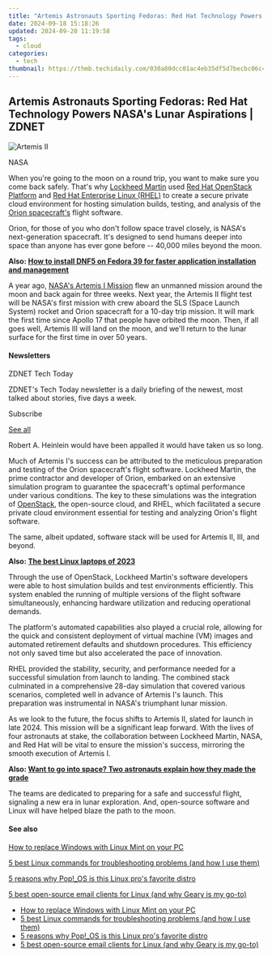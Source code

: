 ```yaml
---
title: "Artemis Astronauts Sporting Fedoras: Red Hat Technology Powers NASA's Lunar Aspirations | ZDNET"
date: 2024-09-18 15:18:26
updated: 2024-09-20 11:19:58
tags:
  - cloud
categories:
  - tech
thumbnail: https://thmb.techidaily.com/030a80dcc01ac4eb35df5d7becbc06c4dd790eaec3e87ce12f12836d8ba534a0.jpg
---
```


## Artemis Astronauts Sporting Fedoras: Red Hat Technology Powers NASA's Lunar Aspirations | ZDNET

![Artemis II](https://www.zdnet.com/a/img/resize/e32dcd8b6b10dedb5e96105a41d19470827d8b42/2023/11/15/8207d801-1598-46c4-bbe2-5168aa1278ae/aretmis-ii.jpg?auto=webp&width=1280)

NASA

When you're going to the moon on a round trip, you want to make sure you come back safely. That's why [Lockheed Martin](https://www.lockheedmartin.com/en-us) used [Red Hat OpenStack Platform](https://www.redhat.com/en/technologies/linux-platforms/openstack-platform) and [Red Hat Enterprise Linux (RHEL)](https://www.redhat.com/en/technologies/linux-platforms/enterprise-linux) to create a secure private cloud environment for hosting simulation builds, testing, and analysis of the [Orion spacecraft's](https://www.nasa.gov/humans-in-space/orion-spacecraft/) flight software.

Orion, for those of you who don't follow space travel closely, is NASA's next-generation spacecraft. It's designed to send humans deeper into space than anyone has ever gone before -- 40,000 miles beyond the moon.

**Also: [How to install DNF5 on Fedora 39 for faster application installation and management](https://www.zdnet.com/article/how-to-install-dnf5-on-fedora-39-for-faster-application-installation-and-management/)**

A year ago, [NASA's Artemis I Mission](https://www.nasa.gov/mission/artemis-i/) flew an unmanned mission around the moon and back again for three weeks. Next year, the Artemis II flight test will be NASA's first mission with crew aboard the SLS (Space Launch System) rocket and Orion spacecraft for a 10-day trip mission. It will mark the first time since Apollo 17 that people have orbited the moon. Then, if all goes well, Artemis III will land on the moon, and we'll return to the lunar surface for the first time in over 50 years. 

#### Newsletters

ZDNET Tech Today

ZDNET's Tech Today newsletter is a daily briefing of the newest, most talked about stories, five days a week.

 Subscribe

[See all](https://www.zdnet.com/newsletters/)

Robert A. Heinlein would have been appalled it would have taken us so long. 

Much of Artemis I's success can be attributed to the meticulous preparation and testing of the Orion spacecraft's flight software. Lockheed Martin, the prime contractor and developer of Orion, embarked on an extensive simulation program to guarantee the spacecraft's optimal performance under various conditions. The key to these simulations was the integration of [OpenStack](https://www.openstack.org/), the open-source cloud, and RHEL, which facilitated a secure private cloud environment essential for testing and analyzing Orion's flight software.

The same, albeit updated, software stack will be used for Artemis II, III, and beyond. 

**Also: [The best Linux laptops of 2023](https://www.zdnet.com/article/best-linux-laptop/)**

Through the use of OpenStack, Lockheed Martin's software developers were able to host simulation builds and test environments efficiently. This system enabled the running of multiple versions of the flight software simultaneously, enhancing hardware utilization and reducing operational demands. 

The platform's automated capabilities also played a crucial role, allowing for the quick and consistent deployment of virtual machine (VM) images and automated retirement defaults and shutdown procedures. This efficiency not only saved time but also accelerated the pace of innovation.

RHEL provided the stability, security, and performance needed for a successful simulation from launch to landing. The combined stack culminated in a comprehensive 28-day simulation that covered various scenarios, completed well in advance of Artemis I's launch. This preparation was instrumental in NASA's triumphant lunar mission.

As we look to the future, the focus shifts to Artemis II, slated for launch in late 2024\. This mission will be a significant leap forward. With the lives of four astronauts at stake, the collaboration between Lockheed Martin, NASA, and Red Hat will be vital to ensure the mission's success, mirroring the smooth execution of Artemis I. 

**Also: [Want to go into space? Two astronauts explain how they made the grade](https://www.zdnet.com/article/want-to-go-into-space-two-astronauts-explain-how-they-made-the-grade/)**

The teams are dedicated to preparing for a safe and successful flight, signaling a new era in lunar exploration. And, open-source software and Linux will have helped blaze the path to the moon. 

#### See also

[How to replace Windows with Linux Mint on your PC](https://www.zdnet.com/article/how-to-replace-windows-with-linux-mint-on-your-pc/ "How to replace Windows with Linux Mint on your PC")

[5 best Linux commands for troubleshooting problems (and how I use them)](https://www.zdnet.com/article/5-best-linux-commands-for-troubleshooting-problems-and-how-i-use-them/ "5 best Linux commands for troubleshooting problems (and how I use them)")

[5 reasons why Pop!\_OS is this Linux pro's favorite distro](https://www.zdnet.com/article/5-reasons-why-pop-os-is-this-linux-pros-favorite-distro/ "5 reasons why Pop!_OS is this Linux pro's favorite distro")

[5 best open-source email clients for Linux (and why Geary is my go-to)](https://www.zdnet.com/article/5-best-open-source-email-clients-for-linux-and-why-geary-is-my-go-to/ "5 best open-source email clients for Linux (and why Geary is my go-to)")

* [How to replace Windows with Linux Mint on your PC](https://www.zdnet.com/article/how-to-replace-windows-with-linux-mint-on-your-pc/ "How to replace Windows with Linux Mint on your PC")
* [5 best Linux commands for troubleshooting problems (and how I use them)](https://www.zdnet.com/article/5-best-linux-commands-for-troubleshooting-problems-and-how-i-use-them/ "5 best Linux commands for troubleshooting problems (and how I use them)")
* [5 reasons why Pop!\_OS is this Linux pro's favorite distro](https://www.zdnet.com/article/5-reasons-why-pop-os-is-this-linux-pros-favorite-distro/ "5 reasons why Pop!_OS is this Linux pro's favorite distro")
* [5 best open-source email clients for Linux (and why Geary is my go-to)](https://www.zdnet.com/article/5-best-open-source-email-clients-for-linux-and-why-geary-is-my-go-to/ "5 best open-source email clients for Linux (and why Geary is my go-to)")

<ins class="adsbygoogle"
     style="display:block"
     data-ad-format="autorelaxed"
     data-ad-client="ca-pub-7571918770474297"
     data-ad-slot="1223367746"></ins>



<ins class="adsbygoogle"
     style="display:block"
     data-ad-client="ca-pub-7571918770474297"
     data-ad-slot="8358498916"
     data-ad-format="auto"
     data-full-width-responsive="true"></ins>

